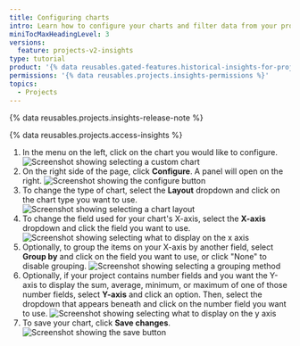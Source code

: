 ```yaml
---
title: Configuring charts
intro: Learn how to configure your charts and filter data from your project.
miniTocMaxHeadingLevel: 3
versions:
  feature: projects-v2-insights
type: tutorial
product: '{% data reusables.gated-features.historical-insights-for-projects %}'
permissions: '{% data reusables.projects.insights-permissions %}'
topics:
  - Projects
---
```


{% data reusables.projects.insights-release-note %}

{% data reusables.projects.access-insights %}
1. In the menu on the left, click on the chart you would like to configure.
   ![Screenshot showing selecting a custom chart](/assets/images/help/projects-v2/insights-select-a-chart.png)
1. On the right side of the page, click **Configure**. A panel will open on the right.
   ![Screenshot showing the configure button](/assets/images/help/projects-v2/insights-configure.png)
1. To change the type of chart, select the **Layout** dropdown and click on the chart type you want to use.
   ![Screenshot showing selecting a chart layout](/assets/images/help/projects-v2/insights-layout.png)
1. To change the field used for your chart's X-axis, select the **X-axis** dropdown and click the field you want to use.
   ![Screenshot showing selecting what to display on the x axis](/assets/images/help/projects-v2/insights-x-axis.png)
1. Optionally, to group the items on your X-axis by another field, select **Group by** and click on the field you want to use, or click "None" to disable grouping.
   ![Screenshot showing selecting a grouping method](/assets/images/help/projects-v2/insights-group.png)
1. Optionally, if your project contains number fields and you want the Y-axis to display the sum, average, minimum, or maximum of one of those number fields, select **Y-axis** and click an option. Then, select the dropdown that appears beneath and click on the number field you want to use. 
   ![Screenshot showing selecting what to display on the y axis](/assets/images/help/projects-v2/insights-y-axis.png)
1. To save your chart, click **Save changes**.
   ![Screenshot showing the save button](/assets/images/help/projects-v2/insights-save.png)
